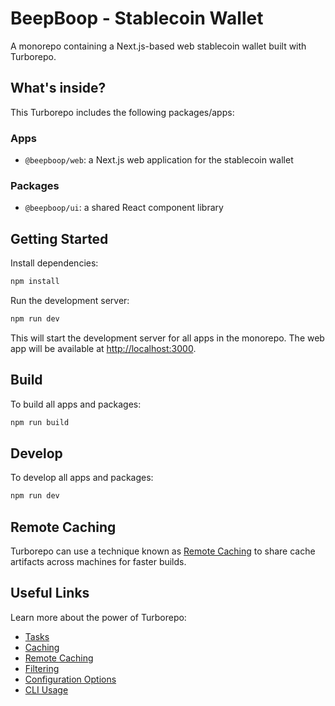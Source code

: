 # BeepBoop - Stablecoin Wallet

A monorepo containing a Next.js-based web stablecoin wallet built with Turborepo.

## What's inside?

This Turborepo includes the following packages/apps:

### Apps
- `@beepboop/web`: a Next.js web application for the stablecoin wallet

### Packages
- `@beepboop/ui`: a shared React component library

## Getting Started

Install dependencies:

```bash
npm install
```

Run the development server:

```bash
npm run dev
```

This will start the development server for all apps in the monorepo. The web app will be available at [http://localhost:3000](http://localhost:3000).

## Build

To build all apps and packages:

```bash
npm run build
```

## Develop

To develop all apps and packages:

```bash
npm run dev
```

## Remote Caching

Turborepo can use a technique known as [Remote Caching](https://turbo.build/repo/docs/core-concepts/remote-caching) to share cache artifacts across machines for faster builds.

## Useful Links

Learn more about the power of Turborepo:

- [Tasks](https://turbo.build/repo/docs/core-concepts/monorepos/running-tasks)
- [Caching](https://turbo.build/repo/docs/core-concepts/caching)
- [Remote Caching](https://turbo.build/repo/docs/core-concepts/remote-caching)
- [Filtering](https://turbo.build/repo/docs/core-concepts/monorepos/filtering)
- [Configuration Options](https://turbo.build/repo/docs/reference/configuration)
- [CLI Usage](https://turbo.build/repo/docs/reference/command-line-reference)
